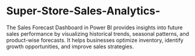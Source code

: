 # Super-Store-Sales-Analytics-
The Sales Forecast Dashboard in Power BI provides insights into future sales performance by visualizing historical trends, seasonal patterns, and product-wise forecasts. It helps businesses optimize inventory, identify growth opportunities, and improve sales strategies.
